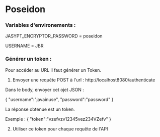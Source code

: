 # Poseidon

### Variables d'environements :
JASYPT_ENCRYPTOR_PASSWORD = poseidon

USERNAME = JBR

### Générer un token :
Pour accéder au URL il faut générer un Token.

1. Envoyer une requête POST à l'url : http://localhost8080/authenticate

Dans le body, envoyer cet ojet JSON :

{
  "username":"javainuse",
  "password":"password"
}

La réponse obtenue est un token.

Exemple :
{
  "token":"vzefvzv12345vez234VZefv"
}

2. Utiliser ce token pour chaque requête de l'API
